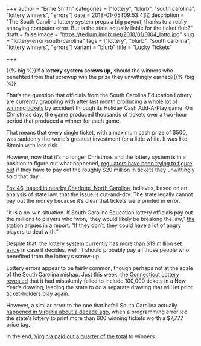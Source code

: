 +++
author = "Ernie Smith"
categories = ["lottery", "blurb", "south carolina", "lottery winners", "errors"]
date = 2018-01-05T09:53:43Z
description = "The South Carolina lottery system preps a big payout, thanks to a really annoying computer error. But is the state actually liable for the ticket flub?"
draft = false
image = "https://tedium.imgix.net/2018/01/0104_lotto.jpg"
slug = "lottery-error-south-carolina"
tags = ["lottery", "blurb", "south carolina", "lottery winners", "errors"]
variant = "blurb"
title = "Lucky Tickets"

+++

{{% big %}}**If a lottery system screws up,** should the winners who benefited from that screwup win the prize they unwittingly earned?{{% /big %}}

That’s the question that officials from the South Carolina Education Lottery are currently grappling with after last month [producing a whole lot of winning tickets](http://www.cnn.com/2017/12/29/us/south-carolina-lottery-error/index.html) by accident through its Holiday Cash Add-A-Play game. On Christmas day, the game produced thousands of tickets over a two-hour period that produced a winner for each game.

That means that every single ticket, with a maximum cash prize of $500, was suddenly the world’s greatest investment for a little while. It was like Bitcoin with less risk.

However, now that it’s no longer Christmas and the lottery system is in a position to figure out what happened, [regulators have been trying to figure out](http://amzn.to/2CViHxR) if they have to pay out the roughly $20 million in tickets they unwittingly sold that day.

[Fox 46, based in nearby Charlotte, North Carolina](http://www.fox46charlotte.com/news/local-news/bungled-sc-lottery-game-likely-illegal-potential-20m-payout-to-winners), believes, based on an analysis of state law, that the issue is cut-and-dry: The state legally cannot pay out the money because it’s clear that tickets were printed in error.

“It is a no-win situation. If South Carolina Education lottery officials pay out the millions to players who ‘won,’ they would likely be breaking the law,” [the station argues in a report](http://www.fox46charlotte.com/news/local-news/bungled-sc-lottery-game-likely-illegal-potential-20m-payout-to-winners). “If they don’t, they could have a lot of angry players to deal with.”

Despite that, the lottery system [currently has more than $19 million set aside](http://wspa.com/2018/01/02/sc-education-lottery-commission-wants-to-investigate-lotto-glitch-before-paying-out/) in case it decides, well, it should probably pay all those people who benefited from the lottery’s screw-up.

Lottery errors appear to be fairly common, though perhaps not at the scale of the South Carolina mishap. Just this week, [the Connecticut Lottery revealed](http://fox61.com/2018/01/02/error-prompts-connecticut-lottery-to-redraw-new-years-game/) that it had mistakenly failed to include 100,000 tickets in a New Year’s drawing, leading the state to do a separate drawing that will let prior ticket-holders play again.

However, a similar error to the one that befell South Carolina actually [happened in Virginia about a decade ago](http://www.washingtonpost.com/wp-dyn/content/article/2008/10/20/AR2008102001367.html), when a programming error led the state’s lottery to print more than 600 winning tickets worth a $7,777 price tag.

In the end, [Virginia paid out a quarter of the total](https://www.lotterypost.com/news/183827) to winners.